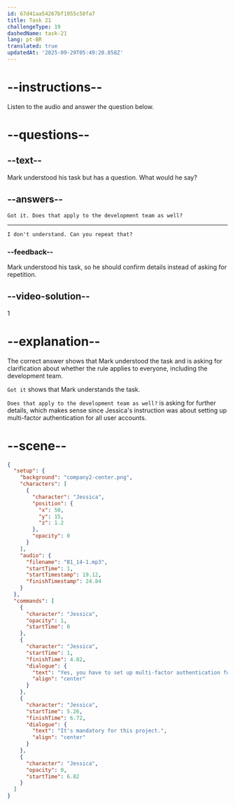 ```yaml
---
id: 67d41aa54267bf1955c58fa7
title: Task 21
challengeType: 19
dashedName: task-21
lang: pt-BR
translated: true
updatedAt: '2025-09-29T05:49:20.858Z'
---
```


<!-- (audio) Jessica: Yes, you have to set up multi-factor authentication for all user accounts. It's mandatory for this project. -->

<!-- SPEAKING -->

# --instructions--

Listen to the audio and answer the question below.

# --questions--

## --text--

Mark understood his task but has a question. What would he say?

## --answers--

`Got it. Does that apply to the development team as well?`

---

`I don't understand. Can you repeat that?`

### --feedback--

Mark understood his task, so he should confirm details instead of asking for repetition.

## --video-solution--

1

# --explanation--

The correct answer shows that Mark understood the task and is asking for clarification about whether the rule applies to everyone, including the development team.

`Got it` shows that Mark understands the task.

`Does that apply to the development team as well?` is asking for further details, which makes sense since Jessica's instruction was about setting up multi-factor authentication for all user accounts.

# --scene--

```json
{
  "setup": {
    "background": "company2-center.png",
    "characters": [
      {
        "character": "Jessica",
        "position": {
          "x": 50,
          "y": 15,
          "z": 1.2
        },
        "opacity": 0
      }
    ],
    "audio": {
      "filename": "B1_14-1.mp3",
      "startTime": 1,
      "startTimestamp": 19.12,
      "finishTimestamp": 24.84
    }
  },
  "commands": [
    {
      "character": "Jessica",
      "opacity": 1,
      "startTime": 0
    },
    {
      "character": "Jessica",
      "startTime": 1,
      "finishTime": 4.82,
      "dialogue": {
        "text": "Yes, you have to set up multi-factor authentication for all user accounts.",
        "align": "center"
      }
    },
    {
      "character": "Jessica",
      "startTime": 5.26,
      "finishTime": 6.72,
      "dialogue": {
        "text": "It's mandatory for this project.",
        "align": "center"
      }
    },
    {
      "character": "Jessica",
      "opacity": 0,
      "startTime": 6.82
    }
  ]
}
```
